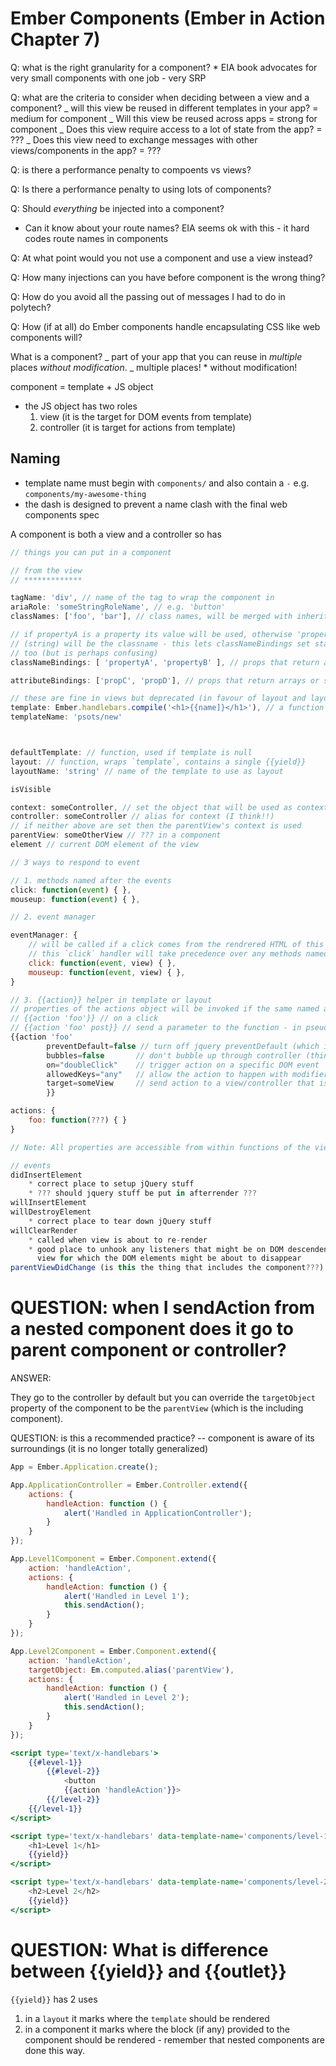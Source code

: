 # Ember Components (Ember in Action Chapter 7)

Q: what is the right granularity for a component? \* EIA book advocates for very
small components with one job - very SRP

Q: what are the criteria to consider when deciding between a view and a
component? _ will this view be reused in different templates in your app? =
medium for component _ Will this view be reused across apps = strong for
component _ Does this view require access to a lot of state from the app? = ???
_ Does this view need to exchange messages with other views/components in the
app? = ???

Q: is there a performance penalty to compoents vs views?

Q: Is there a performance penalty to using lots of components?

Q: Should _everything_ be injected into a component?

- Can it know about your route names? EIA seems ok with this - it hard codes
  route names in components

Q: At what point would you not use a component and use a view instead?

Q: How many injections can you have before component is the wrong thing?

Q: How do you avoid all the passing out of messages I had to do in polytech?

Q: How (if at all) do Ember components handle encapsulating CSS like web
components will?

What is a component? _ part of your app that you can reuse in *multiple* places
*without modification*. _ multiple places! \* without modification!

component = template + JS object

- the JS object has two roles
    1. view (it is the target for DOM events from template)
    2. controller (it is target for actions from template)

## Naming

- template name must begin with `components/` and also contain a `-` e.g.
  `components/my-awesome-thing`
- the dash is designed to prevent a name clash with the final web components
  spec

A component is both a view and a controller so has

```js
// things you can put in a component

// from the view
// *************

tagName: 'div', // name of the tag to wrap the component in
ariaRole: 'someStringRoleName', // e.g. 'button'
classNames: ['foo', 'bar'], // class names, will be merged with inherited classNames prop (check this???)

// if propertyA is a property its value will be used, otherwise 'propertyA'
// (string) will be the classname - this lets classNameBindings set static classes
// too (but is perhaps confusing)
classNameBindings: [ 'propertyA', 'propertyB' ], // props that return arrays or single class names

attributeBindings: ['propC', 'propD'], // props that return arrays or single attribute (propName: valueName becomes propName="valueName" in HTML)

// these are fine in views but deprecated (in favour of layout and layoutName) in components - why???
template: Ember.handlebars.compile('<h1>{{name]}</h1>'), // a function
templateName: 'psots/new'



defaultTemplate: // function, used if template is null
layout: // function, wraps `template`, contains a single {{yield}}
layoutName: 'string' // name of the template to use as layout

isVisible

context: someController, // set the object that will be used as context for the template
controller: someController // alias for context (I think!!)
// if neither above are set then the parentView's context is used
parentView: someOtherView // ??? in a component
element // current DOM element of the view

// 3 ways to respond to event

// 1. methods named after the events
click: function(event) { },
mouseup: function(event) { },

// 2. event manager

eventManager: {
    // will be called if a click comes from the rendrered HTML of this template/layout or **any of its DOM descendents**
    // this `click` handler will take precedence over any methods named after events in a descendent view
    click: function(event, view) { },
    mouseup: function(event, view) { },
}

// 3. {{action}} helper in template or layout
// properties of the actions object will be invoked if the same named action is used in template
// {{action 'foo'}} // on a click
// {{action 'foo' post}} // send a parameter to the function - in pseudocode is `actions.foo('post')`
{{action 'foo'
        preventDefault=false // turn off jquery preventDefault (which is on by default)
        bubbles=false       // don't bubble up through controller (think this is true by default in component)
        on="doubleClick"    // trigger action on a specific DOM event
        allowedKeys="any"   // allow the action to happen with modifier keys pressed
        target=someView     // send action to a view/controller that is not the default one
        }}

actions: {
    foo: function(???) { }
}

// Note: All properties are accessible from within functions of the view using `this.propName` e.g. `this.controller`

// events
didInsertElement
    * correct place to setup jQuery stuff
    * ??? should jquery stuff be put in afterrender ???
willInsertElement
willDestroyElement
    * correct place to tear down jQuery stuff
willClearRender
    * called when view is about to re-render
    * good place to unhook any listeners that might be on DOM descendents of this
      view for which the DOM elements might be about to disappear
parentViewDidChange (is this the thing that includes the component???)
```

# QUESTION: when I sendAction from a nested component does it go to parent component or controller?

ANSWER:

They go to the controller by default but you can override the `targetObject`
property of the component to be the `parentView` (which is the including
component).

QUESTION: is this a recommended practice? -- component is aware of its
surroundings (it is no longer totally generalized)

```js
App = Ember.Application.create();

App.ApplicationController = Ember.Controller.extend({
    actions: {
        handleAction: function () {
            alert('Handled in ApplicationController');
        }
    }
});

App.Level1Component = Ember.Component.extend({
    action: 'handleAction',
    actions: {
        handleAction: function () {
            alert('Handled in Level 1');
            this.sendAction();
        }
    }
});

App.Level2Component = Ember.Component.extend({
    action: 'handleAction',
    targetObject: Em.computed.alias('parentView'),
    actions: {
        handleAction: function () {
            alert('Handled in Level 2');
            this.sendAction();
        }
    }
});
```

```hbs
<script type='text/x-handlebars'>
    {{#level-1}}
        {{#level-2}}
            <button
            {{action 'handleAction'}}>
        {{/level-2}}
    {{/level-1}}
</script>

<script type='text/x-handlebars' data-template-name='components/level-1'>
    <h1>Level 1</h1>
    {{yield}}
</script>

<script type='text/x-handlebars' data-template-name='components/level-2'>
    <h2>Level 2</h2>
    {{yield}}
</script>
```

# QUESTION: What is difference between {{yield}} and {{outlet}}

`{{yield}}` has 2 uses

1. in a `layout` it marks where the `template` should be rendered
2. in a component it marks where the block (if any) provided to the component
   should be rendered - remember that nested components are done this way.
